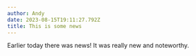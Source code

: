 ```yaml
---
author: Andy
date: 2023-08-15T19:11:27.792Z
title: This is some news
---
```

E﻿arlier today there was news! It was really new and noteworthy.